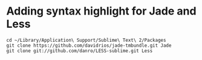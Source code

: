 # Adding syntax highlight for Jade and Less

```shell
cd ~/Library/Application\ Support/Sublime\ Text\ 2/Packages
git clone https://github.com/davidrios/jade-tmbundle.git Jade
git clone git://github.com/danro/LESS-sublime.git Less
```
